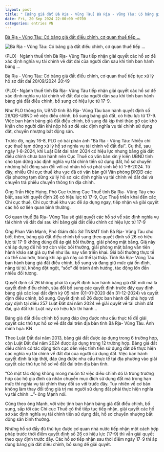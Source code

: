 ```yaml
---
layout: post
title: " [Bảng giá đất Bà Rịa - Vũng Tàu] Bà Rịa - Vũng Tàu: Có bảng giá đất điều chỉnh, cơ quan thuế tiếp ..."
date: Fri, 20 Sep 2024 22:00:00 +0700
categories: entries VN
---
```

[Bà Rịa - Vũng Tàu: Có bảng giá đất điều chỉnh, cơ quan thuế tiếp ...](https://plo.vn/ba-ria-vung-tau-co-bang-gia-dat-dieu-chinh-co-quan-thue-tiep-tuc-xu-ly-ho-so-dat-dai-post811116.html)

![Bà Rịa - Vũng Tàu: Có bảng giá đất điều chỉnh, cơ quan thuế tiếp ...](https://image.plo.vn/1200x630/Uploaded/2024/rohuosf/2024_09_20/ba-ria-vung-tau-2580.jpg.webp)

(PLO)- Ngành thuế tỉnh Bà Rịa- Vũng Tàu tiếp nhận giải quyết các hồ sơ để xác định nghĩa vụ tài chính về đất đai của người dân sau khi tỉnh ban hành bảng ...

Bà Rịa - Vũng Tàu: Có bảng giá đất điều chỉnh, cơ quan thuế tiếp tục xử lý hồ sơ đất đai 20/09/2024 20:49

(PLO)- Ngành thuế tỉnh Bà Rịa- Vũng Tàu tiếp nhận giải quyết các hồ sơ để xác định nghĩa vụ tài chính về đất đai của người dân sau khi tỉnh ban hành bảng giá đất điều chỉnh, bổ sung có hiệu lực từ 17-9.

Như PLO thông tin, UBND tỉnh Bà Rịa- Vũng Tàu ban hành quyết định số 26/QĐ-UBND về việc điều chỉnh, bổ sung bảng giá đất, có hiệu lực từ 17-9. Việc ban hành bảng giá đất điều chỉnh, bổ sung đã kịp thời tháo gỡ các khó khăn cho người dân khi nộp hồ sơ để xác định nghĩa vụ tài chính sử dụng đất, chuyển nhượng bất động sản.

Trước đó, ngày 16-8, PLO có bài phản ánh "Bà Rịa - Vũng Tàu: Nhiều chi cục thuế tạm dừng xử lý hồ sơ nghĩa vụ tài chính về đất đai". Cụ thể, sau ngày 1-8-2024, khi Luật Đất đai năm 2024 có hiệu lực nhưng bảng giá đất điều chỉnh chưa ban hành nên Cục Thuế có văn bản xin ý kiến UBND tỉnh cho tạm dừng xác định nghĩa vụ tài chính tiền sử dụng đất, hồ sơ chuyển nhượng bất động sản đối với cá nhân hồ sơ phát sinh kể từ 1-8-2024. Từ đây, nhiều Chi cục thuế khu vực đã có văn bản gửi Văn phòng ĐKĐĐ các địa phương tạm dừng xử lý hồ sơ xác định nghĩa vụ tài chính về đất đai và chuyển trả phiếu chuyển thông tin địa chính.

Ông Trần Hiệp Hưng, Phó Cục trưởng Cục Thuế tỉnh Bà Rịa- Vũng Tàu cho biết, sau khi quyết định 26 có hiệu lực từ 17-9, Cục Thuế triển khai đến các Chi cục thuế, Chi cục thuế khu vực để áp dụng ngay, tiếp nhận và giải quyết các hồ sơ liên quan bình thường.

Cơ quan thuế Bà Rịa- Vũng Tàu sẽ giải quyết các hồ sơ về xác định nghĩa vụ tài chính về đất đai sau khi bảng giá đất điều chỉnh có hiệu lực từ 17-9

Ông Phan Văn Mạnh, Phó Giám đốc Sở TN&MT tỉnh Bà Rịa- Vũng Tàu cho biết thêm, bảng giá đất điều chỉnh bổ sung theo quyết định số 26 có hiệu lực từ 17-9 không dùng để áp giá bồi thường, giải phóng mặt bằng. Giá này chỉ áp dụng để hỗ trợ còn việc bồi thường, giải phóng mặt bằng vẫn tiến hành khảo sát giá cụ thể như lâu nay vẫn triển khai. Giá bồi thường thực tế có thể cao hơn, trong khi áp giá này có thể lại thấp. Tỉnh Bà Rịa- Vũng Tàu ban hành bảng giá đất điều chỉnh, bổ sung và đang giữ mức giá ổn định, nâng từ từ, không đột ngột, “sốc” để tránh ảnh hưởng, tác động lớn đến nhiều đối tượng.

Quyết định số 26 không phải là quyết định ban hành bảng giá đất mới mà là quyết định điều chỉnh, sửa đổi bổ sung các quyết định trước đây quy định bảng giá các loại đất định kỳ 05 năm (01-01-2020 đến 31-12-2024) và quyết định điều chỉnh, bổ sung. Quyết định số 26 được ban hành để phù hợp với quy định tại điều 257 Luật Đất đai năm 2024 về giải quyết về tài chính đất đai, giá đất khi Luật này có hiệu lực thi hành…

Bảng giá đất điều chỉnh bổ sung đáp ứng được nhu cầu thực tế để giải quyết các thủ tục hồ sơ về đất đai trên địa bàn tỉnh Bà Rịa- Vũng Tàu. Ảnh minh họa: KN

Theo Luật Đất đai năm 2013, bảng giá đất được áp dụng trong 6 trường hợp, còn Luật Đất đai năm 2024 được áp dụng trong 12 trường hợp. Bảng giá đất điều chỉnh có tác động tích cực đến việc tính tiền sử dụng đất để thực hiện các nghĩa vụ tài chính về đất đai của người sử dụng đất. Việc ban hành quyết định là kịp thời, đáp ứng được nhu cầu thực tế tại địa phương vào giải quyết các thủ tục hồ sơ về đất đai trên địa bàn tỉnh.

“Có một tác động không mong muốn từ việc điều chỉnh đó là trong trường hợp các hộ gia đình cá nhân chuyển mục đích sử dụng đất mà trong hạn mức thì nghĩa vụ tài chính thay đổi so với trước đây. Tuy nhiên về cơ bản không làm thay đổi tổng giá trị mà người sử dụng đất phải thực hiện nghĩa vụ tài chính …”- ông Mạnh nói.

Cũng theo ông Mạnh, với việc tỉnh ban hành bảng giá đất điều chỉnh, bổ sung, sắp tới các Chi cục Thuế có thể tiếp tục tiếp nhận, giải quyết các hồ sơ xác định nghĩa vụ tài chính tiền sử dụng đất, hồ sơ chuyển nhượng bất động sản bình thường.

Những hồ sơ đầy đủ thủ tục được cơ quan nhà nước tiếp nhận một cách hợp pháp trước thời điểm quyết định số 26 có hiệu lực (17-9) thì vẫn giải quyết theo quy định trước đây. Các hồ sơ tiếp nhận sau thời điểm ngày 17-9 thì áp dụng bảng giá đất điều chỉnh, bổ sung để giải quyết.

